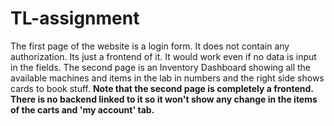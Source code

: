 # TL-assignment
The first page of the website is a login form. It does not contain any authorization. Its just a frontend of it. It would work even if no data is input in the fields.
The second page is an Inventory Dashboard showing all the available machines and items in the lab in numbers and the right side shows cards to book stuff. **Note that the second page is completely a frontend. There is no backend linked to it so it won't show any change in the items of the carts and 'my account' tab.**
